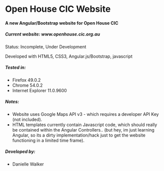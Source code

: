 <p align="center">
<h1><b>Open House CIC Website</b></h1>
<h4><b>A new Angular/Bootstrap website for Open House CIC</b></h4>
<h5>Current website: www.openhouse.cic.org.au </h5>

Status: Incomplete, Under Development

Developed with HTML5, CSS3, Angular.js/Bootstrap, javascript

##### Tested in: 
- Firefox 49.0.2
- Chrome 54.0.2
- Internet Explorer 11.0.9600

##### Notes:
- Website uses Google Maps API v3 - which requires a developer API Key (not included).
- HTML templates currently contain Javascript code, which should really be contained within the Angular Controllers.. (but hey, im just learning Angular, so its a dirty implementation/hack just to get the website functioning in a limited time frame).

##### Developed by:
- Danielle Walker
